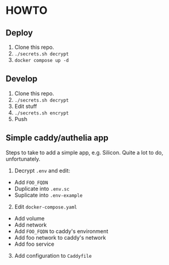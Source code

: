 # HOWTO

## Deploy

1. Clone this repo.
2. `./secrets.sh decrypt`
3. `docker compose up -d`

## Develop

1. Clone this repo.
2. `./secrets.sh decrypt`
3. Edit stuff
4. `./secrets.sh encrypt`
5. Push

## Simple caddy/authelia app

Steps to take to add a simple app, e.g. Silicon. Quite a lot to do,
unfortunately.

1. Decrypt `.env` and edit:
  * Add `FOO_FQDN`
  * Duplicate into `.env.sc`
  * Suplicate into `.env-example`
2. Edit `docker-compose.yaml`
  * Add volume
  * Add network
  * Add `FOO_FQDN` to caddy's environment
  * Add foo network to caddy's network
  * Add foo service
3. Add configuration to `Caddyfile`
